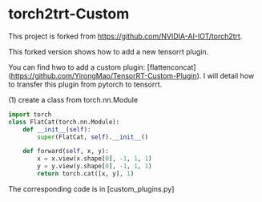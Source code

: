 # torch2trt-Custom
This project is forked from https://github.com/NVIDIA-AI-IOT/torch2trt.

This forked version shows how to add a new tensorrt plugin. 

You can find hwo to add a custom plugin:  [flattenconcat] (https://github.com/YirongMao/TensorRT-Custom-Plugin). I will detail how to transfer this plugin from pytorch to tensorrt.

(1) create a class from torch.nn.Module


```python
import torch
class FlatCat(torch.nn.Module):
    def __init__(self):
        super(FlatCat, self).__init__()

    def forward(self, x, y):
        x = x.view(x.shape[0], -1, 1, 1)
        y = y.view(y.shape[0], -1, 1, 1)
        return torch.cat([x, y], 1)
```
    
The corresponding code is in [custom_plugins.py]
    
  
    
    
    

